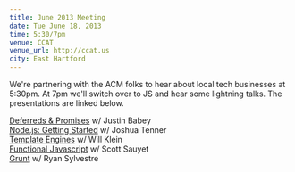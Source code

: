 ```yaml
---
title: June 2013 Meeting
date: Tue June 18, 2013
time: 5:30/7pm
venue: CCAT
venue_url: http://ccat.us
city: East Hartford
---
```

     
We're partnering with the ACM folks to hear about local tech businesses at 5:30pm.
At 7pm we'll switch over to JS and hear some lightning talks.
The presentations are linked below.

<a href="http://justinbabey.com/presentations/jsDeferreds.html">Deferreds & Promises</a> w/ Justin Babey<br>
<a href="http://slid.es/jtenner/nodejs-getting-started">Node.js: Getting Started</a> w/ Joshua Tenner<br>
<a href="http://slid.es/willklein/template-engines-in-5-minutes">Template Engines</a> w/ Will Klein<br>
<a href="http://scott.sauyet.com/Javascript/Talk/Compose/">Functional Javascript</a> w/ Scott Sauyet<br>
<a href="http://gruntjs.com">Grunt</a> w/ Ryan Sylvestre